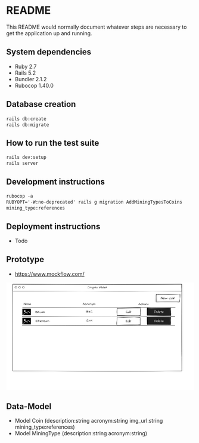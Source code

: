 # README

This README would normally document whatever steps are necessary to get the
application up and running.

## System dependencies

- Ruby 2.7
- Rails 5.2
- Bundler 2.1.2
- Rubocop 1.40.0

## Database creation

    rails db:create
    rails db:migrate

## How to run the test suite

    rails dev:setup
    rails server

## Development instructions

    rubocop -a
    RUBYOPT='-W:no-deprecated' rails g migration AddMiningTypesToCoins mining_type:references

## Deployment instructions

- Todo

## Prototype

- https://www.mockflow.com/

![Alt text](proto_img.png 'Prototype')

## Data-Model

- Model Coin (description:string acronym:string img_url:string mining_type:references)
- Model MiningType (description:string acronym:string)
